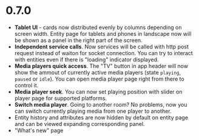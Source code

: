 # 0.7.0
- **Tablet UI** - cards now distributed evenly by columns depending on screen width. Entity page for tablets and phones in landscape now will be shown as a panel in the right part of the screen.
- **Independent service calls**. Now services will be called with http post request instead of waiton for socket connection. You can try to interact with entities even if there is "loading" indicator displayed.
- **Media players quick access**. The "TV" button in app header will now show the ammout of currently active media players (state `playing`, `paused` or `idle`). You can open media player page right from there to control it.
- **Media player seek**. You can now set playing position with slider on player page for supported platforms.
- **Switch media player**. Going to another room? No problems, now you can switch currently playing media from one player to another.
- Entity history and attributes are now hidden by default on entity page and can be viewed expanding corresponding panel.
- "What's new" page
